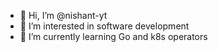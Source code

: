 - 👋 Hi, I’m @nishant-yt
- 👀 I’m interested in software development
- 🌱 I’m currently learning Go and k8s operators



<!---
nishant-yt/nishant-yt is a ✨ special ✨ repository because its `README.md` (this file) appears on your GitHub profile.
You can click the Preview link to take a look at your changes.
--->
